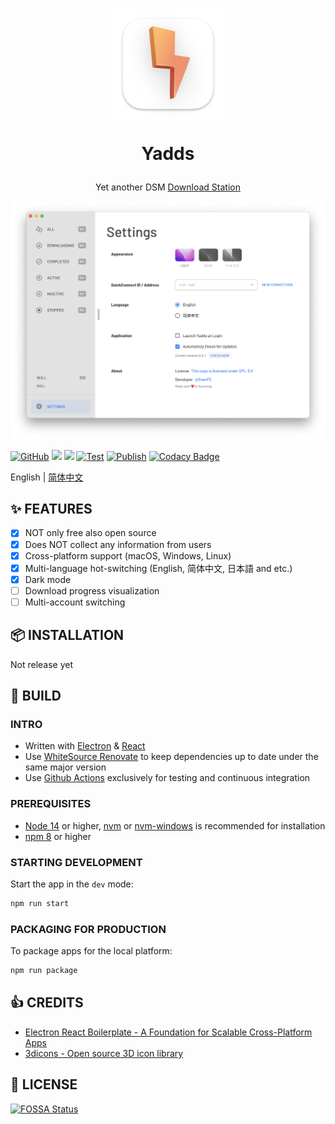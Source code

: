 <div align="center">
  <h1>
    <img src="./assets/icon_darwin.png" width="180px" height="180px"/>
    <p>Yadds</p>
  </h1>
  <p>Yet another DSM <a href="https://www.synology.com/en-us/dsm/packages/DownloadStation">Download Station</a></p>
  <img src="./screenshots/hero_early_preview.png" />
</div>

[![GitHub](https://img.shields.io/github/license/shensven/Yadds)](./LICENSE)
[![](https://img.shields.io/github/package-json/dependency-version/shensven/Yadds/dev/electron)](./package.json)
[![](https://img.shields.io/github/package-json/dependency-version/shensven/Yadds/react)](./package.json)
[![Test](https://github.com/shensven/Yadds/actions/workflows/test.yml/badge.svg?branch=dev)](https://github.com/shensven/Yadds/actions/workflows/test.yml)
[![Publish](https://github.com/shensven/Yadds/actions/workflows/publish.yml/badge.svg?branch=main)](https://github.com/shensven/Yadds/actions/workflows/publish.yml)
[![Codacy Badge](https://api.codacy.com/project/badge/Grade/2c554add7a15405094f0433d1c903f41)](https://app.codacy.com/gh/shensven/Yadds?utm_source=github.com&utm_medium=referral&utm_content=shensven/Yadds&utm_campaign=Badge_Grade_Settings)

English | [简体中文](./README-zh-hans.md)

## ✨ FEATURES

- [x] NOT only free also open source
- [x] Does NOT collect any information from users
- [x] Cross-platform support (macOS, Windows, Linux)
- [x] Multi-language hot-switching (English, 简体中文, 日本語 and etc.)
- [x] Dark mode
- [ ] Download progress visualization
- [ ] Multi-account switching

## 📦 INSTALLATION

Not release yet

## 🔨 BUILD

### INTRO

- Written with [Electron](https://www.electronjs.org/) & [React](https://reactjs.org/)
- Use [WhiteSource Renovate](https://www.whitesourcesoftware.com/free-developer-tools/renovate) to keep dependencies up to date under the same major version
- Use [Github Actions](https://github.com/shensven/Readhubn/actions) exclusively for testing and continuous integration

### PREREQUISITES

- [Node 14](https://nodejs.org) or higher, [nvm](https://github.com/nvm-sh/nvm) or [nvm-windows](https://github.com/coreybutler/nvm-windows) is recommended for installation
- [npm 8](https://www.npmjs.com/package/npm) or higher

### STARTING DEVELOPMENT

Start the app in the `dev` mode:

```bash
npm run start
```

### PACKAGING FOR PRODUCTION

To package apps for the local platform:

```bash
npm run package
```

## 👍 CREDITS

- [Electron React Boilerplate - A Foundation for Scalable Cross-Platform Apps](https://github.com/electron-react-boilerplate/electron-react-boilerplate)
- [3dicons - Open source 3D icon library](https://3dicons.co/)

## 📜 LICENSE

[![FOSSA Status](https://app.fossa.com/api/projects/git%2Bgithub.com%2Fshensven%2FYadds.svg?type=large)](https://app.fossa.com/projects/git%2Bgithub.com%2Fshensven%2FYadds?ref=badge_large)
